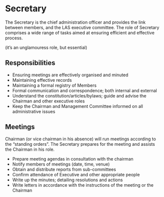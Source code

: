 # Secretary

The Secretary is the chief administration officer and provides the link between members, and the LAS executive committee. The role of Secretary comprises a wide range of tasks aimed at ensuring efficient and effective process.

(it’s an unglamouress role, but essential)

## Responsibilities

- Ensuring meetings are effectively organised and minuted
- Maintaining effective records
- Maintaining a formal registry of Members
- Formal communication and correspondence; both internal and external
- Understand the constitution/articles/bylaws; guide and advise the Chairman and other executive roles
- Keep the Chairman and Management Committee informed on all administrative issues

## Meetings

Chairman (or vice chairman in his absence) will run meetings according to the “standing orders”.  The Secretary prepares for the meeting and assists the Chairman in his role.

- Prepare meeting agendas in consultation with the chairman
- Notify members of meetings (date, time, venue)
- Obtain and distribute reports from sub-committees
- Confirm attendance of Executive and other appropriate people
- Write up the minutes; detailing resolutions and actions
- Write letters in accordance with the instructions of the meeting or the Chairman

